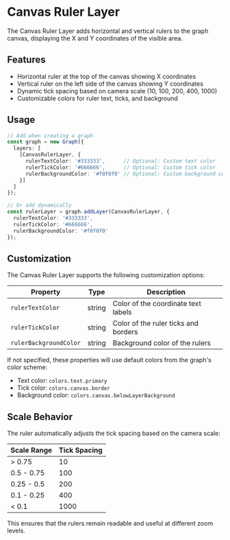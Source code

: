 # Canvas Ruler Layer

The Canvas Ruler Layer adds horizontal and vertical rulers to the graph canvas, displaying the X and Y coordinates of the visible area.

## Features

- Horizontal ruler at the top of the canvas showing X coordinates
- Vertical ruler on the left side of the canvas showing Y coordinates
- Dynamic tick spacing based on camera scale (10, 100, 200, 400, 1000)
- Customizable colors for ruler text, ticks, and background

## Usage

```typescript
// Add when creating a graph
const graph = new Graph({
  layers: [
    [CanvasRulerLayer, {
      rulerTextColor: '#333333',      // Optional: Custom text color
      rulerTickColor: '#666666',      // Optional: Custom tick color
      rulerBackgroundColor: '#f0f0f0' // Optional: Custom background color
    }]
  ]
});

// Or add dynamically
const rulerLayer = graph.addLayer(CanvasRulerLayer, {
  rulerTextColor: '#333333',
  rulerTickColor: '#666666',
  rulerBackgroundColor: '#f0f0f0'
});
```

## Customization

The Canvas Ruler Layer supports the following customization options:

| Property | Type | Description |
|----------|------|-------------|
| `rulerTextColor` | string | Color of the coordinate text labels |
| `rulerTickColor` | string | Color of the ruler ticks and borders |
| `rulerBackgroundColor` | string | Background color of the rulers |

If not specified, these properties will use default colors from the graph's color scheme:
- Text color: `colors.text.primary`
- Tick color: `colors.canvas.border`
- Background color: `colors.canvas.belowLayerBackground`

## Scale Behavior

The ruler automatically adjusts the tick spacing based on the camera scale:

| Scale Range | Tick Spacing |
|-------------|--------------|
| > 0.75      | 10           |
| 0.5 - 0.75  | 100          |
| 0.25 - 0.5  | 200          |
| 0.1 - 0.25  | 400          |
| < 0.1       | 1000         |

This ensures that the rulers remain readable and useful at different zoom levels. 